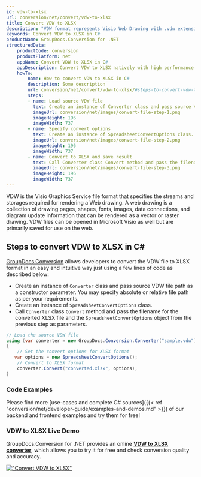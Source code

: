 ```yaml
---
id: vdw-to-xlsx
url: conversion/net/convert/vdw-to-xlsx
title: Convert VDW to XLSX
description: "VDW format represents Visio Web Drawing with .vdw extension. Learn how to convert VDW to XLSX file programmatically in C# language using GroupDocs.Conversion for .NET library."
keywords: Convert VDW to XLSX in C#
productName: GroupDocs.Conversion for .NET
structuredData:
    productCode: conversion
    productPlatform: net
    appName: Convert VDW to XLSX in C#
    appDescription: Convert VDW to XLSX natively with high performance using C# language and server side GroupDocs.Conversion for .NET APIs, without the use of any software like Microsoft or Open Office.
    howTo:
        name: How to convert VDW to XLSX in C# 
        description: Some description
        url: conversion/net/convert/vdw-to-xlsx/#steps-to-convert-vdw-to-xlsx-in-c
        steps:
        - name: Load source VDW file 
          text: Create an instance of Converter class and pass source VDW file path as a constructor parameter. You may specify absolute or relative file path as per your requirements. 
          imageUrl: conversion/net/images/convert-file-step-1.png
          imageHeight: 196
          imageWidth: 737
        - name: Specify convert options 
          text: Create an instance of SpreadsheetConvertOptions class.
          imageUrl: conversion/net/images/convert-file-step-2.png
          imageHeight: 196
          imageWidth: 737
        - name: Convert to XLSX and save result 
          text: Call Converter class Convert method and pass the filename for the converted HTML file and the SpreadsheetConvertOptions object from the previous step as parameters.
          imageUrl: conversion/net/images/convert-file-step-3.png
          imageHeight: 196
          imageWidth: 737
---
```


VDW is the Visio Graphics Service file format that specifies the streams and storages required for rendering a Web drawing. A web drawing is a collection of drawing pages, shapes, fonts, images, data connections, and diagram update information that can be rendered as a vector or raster drawing. VDW files can be opened in Microsoft Visio as well but are primarily saved for use on the web.

## Steps to convert VDW to XLSX in C#

[GroupDocs.Conversion](https://products.groupdocs.com/conversion/net) allows developers to convert the VDW file to XLSX format in an easy and intuitive way just using a few lines of code as described below:

* Create an instance of `Converter` class and pass source VDW file path as a constructor parameter. You may specify absolute or relative file path as per your requirements. 
* Create an instance of `SpreadsheetConvertOptions` class.
* Call `Converter` class `Convert` method and pass the filename for the converted XLSX file and the `SpreadsheetConvertOptions` object from the previous step as parameters.

```csharp
// Load the source VDW file
using (var converter = new GroupDocs.Conversion.Converter("sample.vdw"))
{
    // Set the convert options for XLSX format
   var options = new SpreadsheetConvertOptions();
    // Convert to XLSX format
    converter.Convert("converted.xlsx", options);
}
```

### Code Examples

Please find more [use-cases and complete C# sources]({{< ref "conversion/net/developer-guide/examples-and-demos.md" >}}) of our backend and frontend examples and try them for free!

### VDW to XLSX Live Demo

GroupDocs.Conversion for .NET provides an online [**VDW to XLSX converter**](https://products.groupdocs.app/conversion/vdw-to-xlsx), which allows you to try it for free and check conversion quality and accuracy.

[!["Convert VDW to XLSX"](conversion/net/images/convert-to-xlsx/convert-vdw-to-xlsx.png)](https://products.groupdocs.app/conversion/vdw-to-xlsx)
